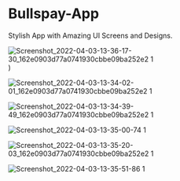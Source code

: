 # Bullspay-App
Stylish App with Amazing UI Screens and Designs.

![Screenshot_2022-04-03-13-36-17-30_162e0903d77a0741930cbbe09ba252e2 1](https://user-images.githubusercontent.com/88085275/161419107-1cf9a522-45a0-4144-9e55-6fd8f71872d7.jpg))

![Screenshot_2022-04-03-13-34-02-01_162e0903d77a0741930cbbe09ba252e2 1](https://user-images.githubusercontent.com/88085275/161419344-96e76fc3-bcf3-43c4-b30d-5de2bdcd94e4.jpg)

![Screenshot_2022-04-03-13-34-39-49_162e0903d77a0741930cbbe09ba252e2 1](https://user-images.githubusercontent.com/88085275/161419447-ee4e5f81-e531-4e54-b134-f97bfe8514a9.jpg)

![Screenshot_2022-04-03-13-35-00-74 1](https://user-images.githubusercontent.com/88085275/161419499-9ec41d51-e9c9-4e70-9da2-8c07ae3bb552.jpg)

![Screenshot_2022-04-03-13-35-20-03_162e0903d77a0741930cbbe09ba252e2 1](https://user-images.githubusercontent.com/88085275/161419516-e6ddebed-b251-4a3b-ac6e-42be8915f354.jpg)

![Screenshot_2022-04-03-13-35-51-86 1](https://user-images.githubusercontent.com/88085275/161419534-bb9343fe-b864-44fd-bc5c-980851c8b676.jpg)
